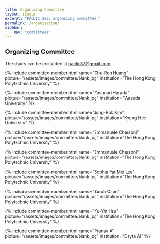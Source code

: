 ```yaml
---
title: Organizing Committee
layout: single
excerpt: "PACLIC 2023 organizing committee."
permalink: /organization/
sidebar: 
    nav: "committees"
---
```


<h2>Organizing Committee</h2>

The chairs can be contacted at [paclic37@gmail.com](mailto:paclic37@gmail.com).

{% include committee-member.html
   name="Chu-Ren Huang"
   picture="/assets/images/committee/blank.jpg"
   institution="The Hong Kong Polytechnic University"
%}

{% include committee-member.html
   name="Yasunari Harada"
   picture="/assets/images/committee/blank.jpg"
   institution="Waseda University"
%}

{% include committee-member.html
   name="Jong-Bok Kim"
   picture="/assets/images/committee/blank.jpg"
   institution="Kyung Hee University"
%}

{% include committee-member.html
   name="Emmanuele Chersoni"
   picture="/assets/images/committee/blank.jpg"
   institution="The Hong Kong Polytechnic University"
%}

{% include committee-member.html
   name="Emmanuele Chersoni"
   picture="/assets/images/committee/blank.jpg"
   institution="The Hong Kong Polytechnic University"
%}

{% include committee-member.html
   name="Sophia Yat Mei Lee"
   picture="/assets/images/committee/blank.jpg"
   institution="The Hong Kong Polytechnic University"
%}

{% include committee-member.html
   name="Sarah Chen"
   picture="/assets/images/committee/blank.jpg"
   institution="The Hong Kong Polytechnic University"
%}

{% include committee-member.html
   name="Yu-Yin Hsu"
   picture="/assets/images/committee/blank.jpg"
   institution="The Hong Kong Polytechnic University"
%}

{% include committee-member.html
   name="Pranav A"
   picture="/assets/images/committee/blank.jpg"
   institution="Dayta AI"
%}